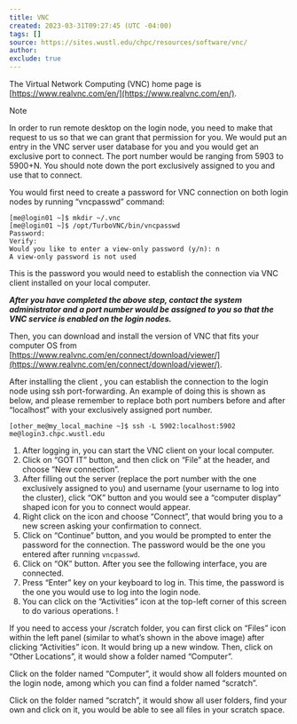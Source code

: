 ```yaml
---
title: VNC
created: 2023-03-31T09:27:45 (UTC -04:00)
tags: []
source: https://sites.wustl.edu/chpc/resources/software/vnc/
author:
exclude: true
---
```


The Virtual Network Computing (VNC) home page is [https://www.realvnc.com/en/](https://www.realvnc.com/en/).

> [!NOTE]
> In order to run remote desktop on the login node, you need to make that request to us so that we can grant that permission for you. We would put an entry in the VNC server user database for you and you would get an exclusive port to connect. The port number would be ranging from 5903 to 5900+N. You should note down the port exclusively assigned to you and use that to connect.

You would first need to create a password for VNC connection on both login nodes by running “vncpasswd” command:

```
[me@login01 ~]$ mkdir ~/.vnc
[me@login01 ~]$ /opt/TurboVNC/bin/vncpasswd
Password:
Verify:
Would you like to enter a view-only password (y/n): n
A view-only password is not used
```

This is the password you would need to establish the connection via VNC client installed on your local computer.

_**After you have completed the above step, contact the system administrator and a port number would be assigned to you so that the VNC service is enabled on the login nodes.**_

Then, you can download and install the version of VNC that fits your computer OS from [https://www.realvnc.com/en/connect/download/viewer/](https://www.realvnc.com/en/connect/download/viewer/).

After installing the client , you can establish the connection to the login node using ssh port-forwarding. An example of doing this is shown as below, and please remember to replace both port numbers before and after “localhost” with your exclusively assigned port number.

```
[other_me@my_local_machine ~]$ ssh -L 5902:localhost:5902 me@login3.chpc.wustl.edu
```

1. After logging in, you can start the VNC client on your local computer.
2. Click on “GOT IT” button, and then click on “File” at the header, and choose “New connection”.
3. After filling out the server (replace the port number with the one exclusively assigned to you) and username (your username to log into the cluster), click “OK” button and you would see a “computer display” shaped icon for you to connect would appear.
4. Right click on the icon and choose “Connect”, that would bring you to a new screen asking your confirmation to connect.
5. Click on “Continue” button, and you would be prompted to enter the password for the connection. The password would be the one you entered after running `vncpasswd`.
6. Click on “OK” button. After you see the following interface, you are connected.
7. Press “Enter” key on your keyboard to log in. This time, the password is the one you would use to log into the login node.
8. You can click on the “Activities” icon at the top-left corner of this screen to do various operations. !

If you need to access your /scratch folder, you can first click on “Files” icon within the left panel (similar to what’s shown in the above image) after clicking “Activities” icon. It would bring up a new window. Then, click on “Other Locations”, it would show a folder named “Computer”.

Click on the folder named “Computer”, it would show all folders mounted on the login node, among which you can find a folder named “scratch”.

Click on the folder named “scratch”, it would show all user folders, find your own and click on it, you would be able to see all files in your scratch space.
